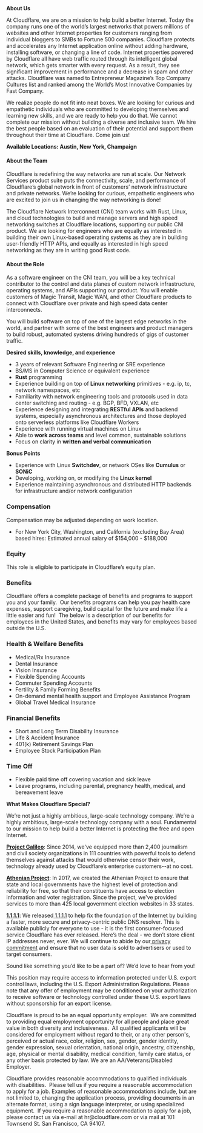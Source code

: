 <div class="content-intro">
	<div><strong>About Us</strong></div>
	<div>
		<p>At Cloudflare, we are on a mission to help build a better Internet. Today the company runs one of the world’s largest networks that powers millions of websites and other Internet properties for customers ranging from individual bloggers to SMBs to Fortune 500 companies. Cloudflare protects and accelerates any Internet application online without adding hardware, installing software, or changing a line of code. Internet properties powered by Cloudflare all have web traffic routed through its intelligent global network, which gets smarter with every request. As a result, they see significant improvement in performance and a decrease in spam and other attacks. Cloudflare was named to Entrepreneur Magazine’s Top Company Cultures list and ranked among the World’s Most Innovative Companies by Fast Company.&nbsp;</p>
		<p><span style="font-weight: 400;">We realize people do not fit into neat boxes. We are looking for curious and empathetic individuals who are committed to developing themselves and learning new skills, and we are ready to help you do that. We cannot complete our mission without building a diverse and inclusive team. We hire the best people based on an evaluation of their potential and support them throughout their time at Cloudflare. Come join us!&nbsp;</span></p>
	</div>
</div>
<p><strong>Available Locations: Austin, New York, Champaign</strong></p>
<h4><strong>About the Team</strong></h4>
<p>Cloudflare is redefining the way networks are run at scale. Our Network Services product suite puts the connectivity, scale, and performance of Cloudflare’s global network in front of customers’ network infrastructure and private networks. We’re looking for curious, empathetic engineers who are excited to join us in changing the way networking is done!</p>
<p>The Cloudflare Network Interconnect (CNI) team works with Rust, Linux, and cloud technologies to build and manage servers and high speed networking switches at Cloudflare locations, supporting our public CNI product. We are looking for engineers who are equally as interested in building their own Linux-based operating systems as they are in building user-friendly HTTP APIs, and equally as interested in high speed networking as they are in writing good Rust code.</p>
<h4><strong>About the Role</strong></h4>
<p>As a software engineer on the CNI team, you will be a key technical contributor to the control and data planes of custom network infrastructure, operating systems, and APIs supporting our product. You will enable customers of Magic Transit, Magic WAN, and other Cloudflare products to connect with Cloudflare over private and high speed data center interconnects.</p>
<p>You will build software on top of one of the largest edge networks in the world, and partner with some of the best engineers and product managers to build robust, automated systems driving hundreds of gigs of customer traffic.</p>
<p><strong>Desired skills, knowledge, and experience</strong></p>
<ul>
	<li>3 years of relevant Software Engineering or SRE experience</li>
	<li>BS/MS in Computer Science or equivalent experience</li>
	<li><strong>Rust</strong> programming</li>
	<li>Experience building on top of <strong>Linux networking</strong> primitives - e.g. ip, tc, network namespaces, etc</li>
	<li>Familiarity with network engineering tools and protocols used in data center switching and routing - e.g. BGP, BFD, VXLAN, etc</li>
	<li>Experience designing and integrating <strong>RESTful APIs</strong> and backend systems, especially asynchronous architectures and those deployed onto serverless platforms like Cloudflare Workers</li>
	<li>Experience with running virtual machines on Linux</li>
	<li>Able to <strong>work across teams</strong> and level common, sustainable solutions</li>
	<li>Focus on clarity in <strong>written and verbal communication</strong></li>
</ul>
<p><strong>Bonus Points</strong></p>
<ul>
	<li>Experience with Linux <strong>Switchdev</strong>, or network OSes like <strong>Cumulus</strong> or <strong>SONiC</strong></li>
	<li>Developing, working on, or modifying the&nbsp;<strong>Linux kernel</strong></li>
	<li>Experience maintaining asynchronous and distributed HTTP backends for infrastructure and/or network configuration</li>
</ul>
<h3><strong>Compensation</strong></h3>
<p><span style="font-weight: 400;">Compensation may be adjusted depending on work location.</span></p>
<ul>
	<li>For New York City, Washington, and California (excluding Bay Area) based hires: Estimated annual salary of <span style="font-weight: 400;">$154,000 - $188,000</span></li>
</ul>
<h3><strong>Equity</strong></h3>
<p><span style="font-weight: 400;">This role is eligible to participate in Cloudflare’s equity plan.</span></p>
<h3><strong>Benefits</strong></h3>
<p><span style="font-weight: 400;">Cloudflare offers a complete package of benefits and programs to support you and your family.&nbsp; Our benefits programs can help you pay health care expenses, support caregiving, build capital for the future and make life a little easier and fun!&nbsp; The below is a description of our benefits for employees in the United States, and benefits may vary for employees based outside the U.S.</span></p>
<h3><strong>Health &amp; Welfare Benefits</strong></h3>
<ul>
	<li style="font-weight: 400;"><span style="font-weight: 400;">Medical/Rx Insurance</span></li>
	<li style="font-weight: 400;"><span style="font-weight: 400;">Dental Insurance</span></li>
	<li style="font-weight: 400;"><span style="font-weight: 400;">Vision Insurance</span></li>
	<li style="font-weight: 400;"><span style="font-weight: 400;">Flexible Spending Accounts</span></li>
	<li style="font-weight: 400;"><span style="font-weight: 400;">Commuter Spending Accounts</span></li>
	<li style="font-weight: 400;"><span style="font-weight: 400;">Fertility &amp; Family Forming Benefits</span></li>
	<li style="font-weight: 400;"><span style="font-weight: 400;">On-demand mental health support and Employee Assistance Program</span></li>
	<li style="font-weight: 400;"><span style="font-weight: 400;">Global Travel Medical Insurance</span></li>
</ul>
<h3><strong>Financial Benefits</strong></h3>
<ul>
	<li style="font-weight: 400;"><span style="font-weight: 400;">Short and Long Term Disability Insurance</span></li>
	<li style="font-weight: 400;"><span style="font-weight: 400;">Life &amp; Accident Insurance</span></li>
	<li style="font-weight: 400;"><span style="font-weight: 400;">401(k) Retirement Savings Plan</span></li>
	<li style="font-weight: 400;"><span style="font-weight: 400;">Employee Stock Participation Plan</span></li>
</ul>
<h3><strong>Time Off</strong></h3>
<ul>
	<li style="font-weight: 400;"><span style="font-weight: 400;">Flexible paid time off covering vacation and sick leave</span></li>
	<li style="font-weight: 400;"><span style="font-weight: 400;">Leave programs, including parental, pregnancy health, medical, and bereavement leave</span></li>
</ul>
<div class="content-conclusion">
	<p><strong>What Makes Cloudflare Special?</strong></p>
	<p><span style="font-weight: 400;">We’re not just a highly ambitious, large-scale technology company. We’re a highly ambitious, large-scale technology company with a soul. Fundamental to our mission to help build a better Internet is protecting the free and open Internet.</span></p>
	<p><a href="https://blog.cloudflare.com/protecting-free-expression-online/"><strong>Project Galileo</strong></a><span style="font-weight: 400;">: Since 2014, we've equipped more than 2,400 journalism and civil society organizations in 111 countries with powerful tools to defend themselves against attacks that would otherwise censor their work, technology already used by Cloudflare’s enterprise customers--at no cost.</span></p>
	<p><strong><a href="https://www.cloudflare.com/athenian/">Athenian Project</a></strong><span style="font-weight: 400;">: In 2017, we created the Athenian Project to ensure that state and local governments have the highest level of protection and reliability for free, so that their constituents have access to election information and voter registration. Since the project, we've provided services to more than 425 local government election websites in 33 states.</span></p>
	<p><a href="https://1.1.1.1/"><strong>1.1.1.1</strong></a><span style="font-weight: 400;">: We released</span><a href="https://1.1.1.1/"> <span style="font-weight: 400;">1.1.1.1</span></a><span style="font-weight: 400;"> to help fix the foundation of the Internet by building a faster, more secure and privacy-centric public DNS resolver. This is available publicly for everyone to use - it is the first consumer-focused service Cloudflare has ever released. Here’s the deal - we don’t store client IP addresses never, ever. We will continue to abide by our</span><a href="https://developers.cloudflare.com/1.1.1.1/privacy/public-dns-resolver"> privacy commitment</a><span style="font-weight: 400;"> and ensure that no user data is sold to advertisers or used to target consumers.</span></p>
	<p><span style="font-weight: 400;">Sound like something you’d like to be a part of? We’d love to hear from you!</span></p>
	<p><span style="font-weight: 400;">This position may require access to information protected under U.S. export control laws, including the U.S. Export Administration Regulations. Please note that any offer of employment may be conditioned on your authorization to receive software or technology controlled under these U.S. export laws without sponsorship for an export license.</span></p>
	<p><span style="font-weight: 400;">Cloudflare is proud to be an equal opportunity employer. &nbsp;We are committed to providing equal employment opportunity for all people and place great value in both diversity and inclusiveness. &nbsp;All qualified applicants will be considered for employment without regard to their, or any other person's, perceived or actual</span> <span style="font-weight: 400;">race, color, religion, sex, gender, gender identity, gender expression, sexual orientation, national origin, ancestry, citizenship, age, physical or mental disability, medical condition, family care status, or any other basis protected by law. </span><span style="font-weight: 400;">We are an AA/Veterans/Disabled Employer.</span></p>
	<p><span style="font-weight: 400;">Cloudflare provides reasonable accommodations to qualified individuals with disabilities. &nbsp;Please tell us if you require a reasonable accommodation to apply for a job. Examples of reasonable accommodations include, but are not limited to, changing the application process, providing documents in an alternate format, using a sign language interpreter, or using specialized equipment. &nbsp;If you require a reasonable accommodation to apply for a job, please contact us via e-mail at </span><span style="font-weight: 400;">hr@cloudflare.com</span><span style="font-weight: 400;"> or via mail at 101 Townsend St. San Francisco, CA 94107.</span></p>
</div>
